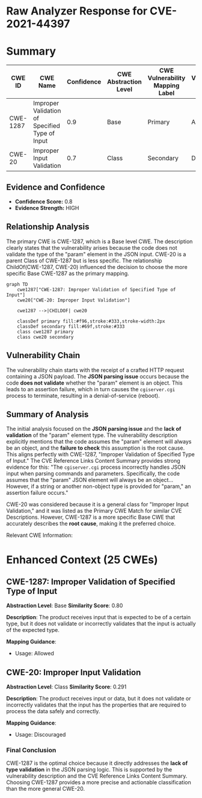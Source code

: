 # Raw Analyzer Response for CVE-2021-44397

# Summary
| CWE ID    | CWE Name                                                                    | Confidence | CWE Abstraction Level | CWE Vulnerability Mapping Label | CWE-Vulnerability Mapping Notes |
| --------- | --------------------------------------------------------------------------- | ---------- | --------------------- | ------------------------------- | ------------------------------- |
| CWE-1287  | Improper Validation of Specified Type of Input                            | 0.9        | Base                  | Primary                         | Allowed                        |
| CWE-20    | Improper Input Validation                                                   | 0.7        | Class                 | Secondary                       | Discouraged                    |

## Evidence and Confidence

*   **Confidence Score:** 0.8
*   **Evidence Strength:** HIGH

## Relationship Analysis
The primary CWE is CWE-1287, which is a Base level CWE. The description clearly states that the vulnerability arises because the code does not validate the type of the "param" element in the JSON input. CWE-20 is a parent Class of CWE-1287 but is less specific. The relationship ChildOf(CWE-1287, CWE-20) influenced the decision to choose the more specific Base CWE-1287 as the primary mapping.

```mermaid
graph TD
    cwe1287["CWE-1287: Improper Validation of Specified Type of Input"]
    cwe20["CWE-20: Improper Input Validation"]

    cwe1287 -->|CHILDOF| cwe20

    classDef primary fill:#f96,stroke:#333,stroke-width:2px
    classDef secondary fill:#69f,stroke:#333
    class cwe1287 primary
    class cwe20 secondary
```

## Vulnerability Chain
The vulnerability chain starts with the receipt of a crafted HTTP request containing a JSON payload. The **JSON parsing issue** occurs because the code **does not validate** whether the "param" element is an object. This leads to an assertion failure, which in turn causes the `cgiserver.cgi` process to terminate, resulting in a denial-of-service (reboot).

## Summary of Analysis
The initial analysis focused on the **JSON parsing issue** and the **lack of validation** of the "param" element type. The vulnerability description explicitly mentions that the code assumes the "param" element will always be an object, and the **failure to check** this assumption is the root cause. This aligns perfectly with CWE-1287, "Improper Validation of Specified Type of Input." The CVE Reference Links Content Summary provides strong evidence for this: "The `cgiserver.cgi` process incorrectly handles JSON input when parsing commands and parameters. Specifically, the code assumes that the "param" JSON element will always be an object... However, if a string or another non-object type is provided for "param," an assertion failure occurs."

CWE-20 was considered because it is a general class for "Improper Input Validation," and it was listed as the Primary CWE Match for similar CVE Descriptions. However, CWE-1287 is a more specific Base CWE that accurately describes the **root cause**, making it the preferred choice.

Relevant CWE Information:

# Enhanced Context (25 CWEs)

## CWE-1287: Improper Validation of Specified Type of Input
**Abstraction Level**: Base
**Similarity Score**: 0.80

**Description**:
The product receives input that is expected to be of a certain type, but it does not validate or incorrectly validates that the input is actually of the expected type.

**Mapping Guidance**:
- Usage: Allowed

## CWE-20: Improper Input Validation
**Abstraction Level**: Class
**Similarity Score**: 0.291

**Description**:
The product receives input or data, but it does not validate or incorrectly validates that the input has the properties that are required to process the data safely and correctly.

**Mapping Guidance**:
- Usage: Discouraged

### Final Conclusion

CWE-1287 is the optimal choice because it directly addresses the **lack of type validation** in the JSON parsing logic. This is supported by the vulnerability description and the CVE Reference Links Content Summary. Choosing CWE-1287 provides a more precise and actionable classification than the more general CWE-20.